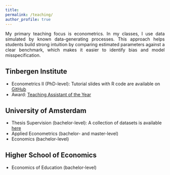 ```yaml
---
title: 
permalink: /teaching/
author_profile: true
---
```


<p align="justify">  
My primary teaching focus is econometrics. In my classes, I use data simulated by known data-generating processes. This approach helps students build strong intuition by comparing estimated parameters against a clear benchmark, which makes it easier to identify bias and model misspecification.
</p>


<h2 style="margin-top: 30px; font-weight: bold; text-align: left;">Tinbergen Institute</h2>
<ul style="margin-top: 7.5px; margin-left: 0; padding-left: 20px;">
  <li>Econometrics II (PhD-level): Tutorial slides with R code are available on <a href="https://github.com/stnavdeev/econometrics">GitHub</a></li>
  <li>Award: <a href="https://tinbergen.nl/news/813/diploma-ceremony-student-cohort-of-2020-2022?year=2022&month=11&day=25">Teaching Assistant of the Year</a></li>
</ul>

<h2 style="margin-top: 30px; font-weight: bold; text-align: left;">University of Amsterdam</h2>
<ul style="margin-top: 7.5px; margin-left: 0; padding-left: 20px;">
  <li>Thesis Supervision (bachelor-level): A collection of datasets is available <a href="https://docs.google.com/spreadsheets/d/1YHLiJQMbPDYfQJPDgdNKVfN1xAvqri1RxvSQaRvr_OE/edit?usp=sharing">here</a></li>
  <li>Applied Econometrics (bachelor- and master-level)</li>
  <li>Economics (bachelor-level)</li>
</ul>

<h2 style="margin-top: 30px; font-weight: bold; text-align: left;">Higher School of Economics</h2>
<ul style="margin-top: 7.5px; margin-left: 0; padding-left: 20px;">
  <li>Economics of Education (bachelor-level)</li>
</ul>

